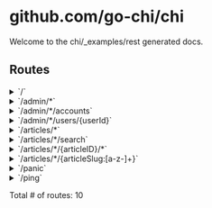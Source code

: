 # github.com/go-chi/chi

Welcome to the chi/_examples/rest generated docs.

## Routes

<details>
<summary>`/`</summary>

- [RequestID]()
- [Logger]()
- [Recoverer]()
- [URLFormat]()
- [SetContentType.func1]()
- **/**
	- _GET_
		- [main.main.func1]()

</details>
<details>
<summary>`/admin/*`</summary>

- [RequestID]()
- [Logger]()
- [Recoverer]()
- [URLFormat]()
- [SetContentType.func1]()
- **/admin/***
	- [main.AdminOnly]()
	- **/**
		- _GET_
			- [main.adminRouter.func1]()

</details>
<details>
<summary>`/admin/*/accounts`</summary>

- [RequestID]()
- [Logger]()
- [Recoverer]()
- [URLFormat]()
- [SetContentType.func1]()
- **/admin/***
	- [main.AdminOnly]()
	- **/accounts**
		- _GET_
			- [main.adminRouter.func2]()

</details>
<details>
<summary>`/admin/*/users/{userId}`</summary>

- [RequestID]()
- [Logger]()
- [Recoverer]()
- [URLFormat]()
- [SetContentType.func1]()
- **/admin/***
	- [main.AdminOnly]()
	- **/users/{userId}**
		- _GET_
			- [main.adminRouter.func3]()

</details>
<details>
<summary>`/articles/*`</summary>

- [RequestID]()
- [Logger]()
- [Recoverer]()
- [URLFormat]()
- [SetContentType.func1]()
- **/articles/***
	- **/**
		- _GET_
			- [main.paginate]()
			- [main.ListArticles]()
		- _POST_
			- [main.CreateArticle]()

</details>
<details>
<summary>`/articles/*/search`</summary>

- [RequestID]()
- [Logger]()
- [Recoverer]()
- [URLFormat]()
- [SetContentType.func1]()
- **/articles/***
	- **/search**
		- _GET_
			- [main.SearchArticles]()

</details>
<details>
<summary>`/articles/*/{articleID}/*`</summary>

- [RequestID]()
- [Logger]()
- [Recoverer]()
- [URLFormat]()
- [SetContentType.func1]()
- **/articles/***
	- **/{articleID}/***
		- [main.ArticleCtx]()
		- **/**
			- _PUT_
				- [main.UpdateArticle]()
			- _DELETE_
				- [main.DeleteArticle]()
			- _GET_
				- [main.GetArticle]()

</details>
<details>
<summary>`/articles/*/{articleSlug:[a-z-]+}`</summary>

- [RequestID]()
- [Logger]()
- [Recoverer]()
- [URLFormat]()
- [SetContentType.func1]()
- **/articles/***
	- **/{articleSlug:[a-z-]+}**
		- _GET_
			- [main.ArticleCtx]()
			- [main.GetArticle]()

</details>
<details>
<summary>`/panic`</summary>

- [RequestID]()
- [Logger]()
- [Recoverer]()
- [URLFormat]()
- [SetContentType.func1]()
- **/panic**
	- _GET_
		- [main.main.func3]()

</details>
<details>
<summary>`/ping`</summary>

- [RequestID]()
- [Logger]()
- [Recoverer]()
- [URLFormat]()
- [SetContentType.func1]()
- **/ping**
	- _GET_
		- [main.main.func2]()

</details>

Total # of routes: 10

